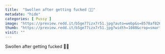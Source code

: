 ```yaml
---
title:  "Swollen after getting fucked 🤤🥵"
metadate: "hide"
categories: [ Pussy ]
image: "https://preview.redd.it/b5ge77izx7r51.jpg?auto=webp&s=8578af826627bf5892b9e6c80197c6c612570c93"
thumb: "https://preview.redd.it/b5ge77izx7r51.jpg?width=1080&crop=smart&auto=webp&s=8c2e1fe5a0304daf7932e4599ed6d8e05e2e1720"
visit: ""
---
```

Swollen after getting fucked 🤤🥵
